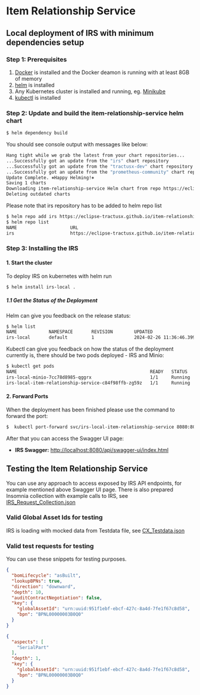 # Item Relationship Service

## Local deployment of IRS with minimum dependencies setup

### Step 1: Prerequisites

1. [Docker](https://docs.docker.com/get-docker/) is installed and the Docker deamon is running with at least 8GB of memory
2. [helm](https://helm.sh/docs/intro/install/) is installed
3. Any Kubernetes cluster is installed and running, eg. [Minikube](https://minikube.sigs.k8s.io/docs/start/)
4. [kubectl](https://kubernetes.io/docs/tasks/tools/) is installed

### Step 2: Update and build the item-relationship-service helm chart

```bash
$ helm dependency build
```
You should see console output with messages like below:
```bash
Hang tight while we grab the latest from your chart repositories...
...Successfully got an update from the "irs" chart repository
...Successfully got an update from the "tractusx-dev" chart repository
...Successfully got an update from the "prometheus-community" chart repository
Update Complete. ⎈Happy Helming!⎈
Saving 1 charts
Downloading item-relationship-service Helm chart from repo https://eclipse-tractusx.github.io/item-relationship-service
Deleting outdated charts
```
Please note that irs repository has to be added to helm repo list
```bash
$ helm repo add irs https://eclipse-tractusx.github.io/item-relationship-service
$ helm repo list
NAME                    URL
irs                     https://eclipse-tractusx.github.io/item-relationship-service
```

### Step 3: Installing the IRS

#### 1. Start the cluster

To deploy IRS on kubernetes with helm run

```bash
$ helm install irs-local .
```

##### 1.1 Get the Status of the Deployment

Helm can give you feedback on the release status:

```bash
$ helm list
NAME            NAMESPACE       REVISION        UPDATED                                 STATUS          CHART                                    APP VERSION
irs-local       default         1               2024-02-26 11:36:46.399546 +0100 CET    deployed        item-relationship-service-local-6.14.0   4.5.0
```
Kubectl can give you feedback on how the status of the deployment currently is, there should be two pods deployed - IRS and Minio:
```bash
$ kubectl get pods
NAME                                                  READY   STATUS    RESTARTS      AGE
irs-local-minio-7cc78d8985-qggrx                      1/1     Running   0             10m
irs-local-item-relationship-service-c84f98ffb-zg59z   1/1     Running   0             10m

```

#### 2. Forward Ports

When the deployment has been finished please use the command to forward the port:

```bash
$  kubectl port-forward svc/irs-local-item-relationship-service 8080:8080
```

After that you can access the Swagger UI page:

* **IRS Swagger:** [http://localhost:8080/api/swagger-ui/index.html](http://localhost:8080/api/swagger-ui/index.html)

## Testing the Item Relationship Service

You can use any approach to access exposed by IRS API endpoints, for example mentioned above Swagger UI page. There is also prepared Insomnia collection with example calls to IRS, see [IRS_Request_Collection.json](../../testing/IRS_Request_Collection.json)

### Valid Global Asset Ids for testing

IRS is loading with mocked data from Testdata file, see [CX_Testdata.json](../../../irs-models/src/main/resources/test_data/CX_Testdata.json)

### Valid test requests for testing

You can use these snippets for testing purposes.

```json
{
  "bomLifecycle": "asBuilt",
  "lookupBPNs": true,
  "direction": "downward",
  "depth": 10,
  "auditContractNegotiation": false,
  "key": {
    "globalAssetId": "urn:uuid:951f1ebf-ebcf-427c-8a4d-7fe1f67c8d58",
    "bpn": "BPNL00000003B0Q0"
  }
}
````

```json
{
  "aspects": [
    "SerialPart"
  ],
  "depth": 1,
  "key": {
    "globalAssetId": "urn:uuid:951f1ebf-ebcf-427c-8a4d-7fe1f67c8d58",
    "bpn": "BPNL00000003B0Q0"
  }
}
```